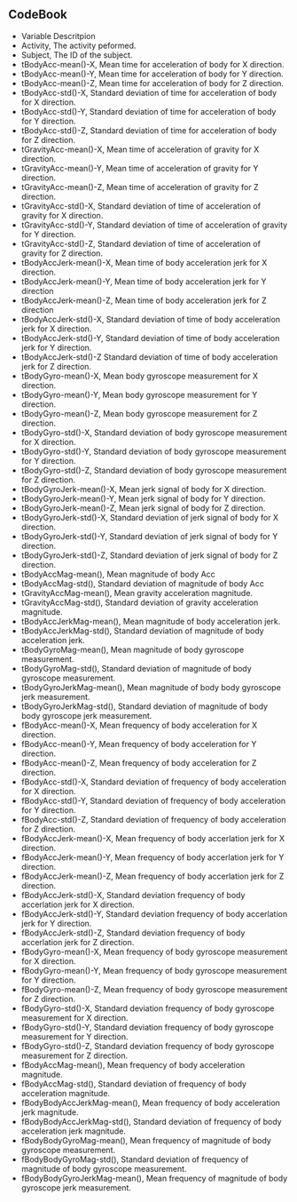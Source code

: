 ## CodeBook



* Variable Descritpion
* Activity, The activity peformed.
* Subject,  The ID of the subject.
* tBodyAcc-mean()-X, Mean time for acceleration of body for X direction.
* tBodyAcc-mean()-Y, Mean time for acceleration of body for Y direction.
* tBodyAcc-mean()-Z, Mean time for acceleration of body for Z direction.
* tBodyAcc-std()-X, Standard deviation of time for acceleration of body for X direction.
* tBodyAcc-std()-Y, Standard deviation of time for acceleration of body for Y direction.
* tBodyAcc-std()-Z, Standard deviation of time for acceleration of body for Z direction.
* tGravityAcc-mean()-X, Mean time of acceleration of gravity for X direction.
* tGravityAcc-mean()-Y, Mean time of acceleration of gravity for Y direction.
* tGravityAcc-mean()-Z,	Mean time of acceleration of gravity for Z direction.
* tGravityAcc-std()-X,	Standard deviation of time of acceleration of gravity for X direction.
* tGravityAcc-std()-Y,	Standard deviation of time of acceleration of gravity for Y direction.
* tGravityAcc-std()-Z,	Standard deviation of time of acceleration of gravity for Z direction.
* tBodyAccJerk-mean()-X,	Mean time of body acceleration jerk for X direction.
* tBodyAccJerk-mean()-Y,	Mean time of body acceleration jerk for Y direction
* tBodyAccJerk-mean()-Z,	Mean time of body acceleration jerk for Z direction
* tBodyAccJerk-std()-X,	Standard deviation of time of body acceleration jerk for X direction.
* tBodyAccJerk-std()-Y,	Standard deviation of time of body acceleration jerk for Y direction.
* tBodyAccJerk-std()-Z	Standard deviation of time of body acceleration jerk for Z direction.
* tBodyGyro-mean()-X,	Mean body gyroscope measurement for X direction.
* tBodyGyro-mean()-Y,	Mean body gyroscope measurement for Y direction.
* tBodyGyro-mean()-Z,	Mean body gyroscope measurement for Z direction.
* tBodyGyro-std()-X,	Standard deviation of body gyroscope measurement for X direction.
* tBodyGyro-std()-Y,	Standard deviation of body gyroscope measurement for Y direction.
* tBodyGyro-std()-Z,	Standard deviation of body gyroscope measurement for Z direction.
* tBodyGyroJerk-mean()-X,	Mean jerk signal of body for X direction.
* tBodyGyroJerk-mean()-Y,	Mean jerk signal of body for Y direction.
* tBodyGyroJerk-mean()-Z,	Mean jerk signal of body for Z direction.
* tBodyGyroJerk-std()-X,	Standard deviation of jerk signal of body for X direction.
* tBodyGyroJerk-std()-Y,	Standard deviation of jerk signal of body for Y direction.
* tBodyGyroJerk-std()-Z,	Standard deviation of jerk signal of body for Z direction.
* tBodyAccMag-mean(),	Mean magnitude of body Acc
* tBodyAccMag-std(),	Standard deviation of magnitude of body Acc
* tGravityAccMag-mean(),	Mean gravity acceleration magnitude.
* tGravityAccMag-std(),	Standard deviation of gravity acceleration magnitude.
* tBodyAccJerkMag-mean(),	Mean magnitude of body acceleration jerk.
* tBodyAccJerkMag-std(),	Standard deviation of magnitude of body acceleration jerk.
* tBodyGyroMag-mean(),	Mean magnitude of body gyroscope measurement.
* tBodyGyroMag-std(),	Standard deviation of magnitude of body gyroscope measurement.
* tBodyGyroJerkMag-mean(),	Mean magnitude of body body gyroscope jerk measurement.
* tBodyGyroJerkMag-std(),	Standard deviation of magnitude of body body gyroscope jerk measurement.
* fBodyAcc-mean()-X,	Mean frequency of body acceleration for X direction.
* fBodyAcc-mean()-Y,	Mean frequency of body acceleration for Y direction.
* fBodyAcc-mean()-Z,	Mean frequency of body acceleration for Z direction.
* fBodyAcc-std()-X,	Standard deviation of frequency of body acceleration for X direction.
* fBodyAcc-std()-Y,	Standard deviation of frequency of body acceleration for Y direction.
* fBodyAcc-std()-Z,	Standard deviation of frequency of body acceleration for Z direction.
* fBodyAccJerk-mean()-X,	Mean frequency of body accerlation jerk for X direction.
* fBodyAccJerk-mean()-Y,	Mean frequency of body accerlation jerk for Y direction.
* fBodyAccJerk-mean()-Z,	Mean frequency of body accerlation jerk for Z direction.
* fBodyAccJerk-std()-X,	Standard deviation frequency of body accerlation jerk for X direction.
* fBodyAccJerk-std()-Y,	Standard deviation frequency of body accerlation jerk for Y direction.
* fBodyAccJerk-std()-Z,	Standard deviation frequency of body accerlation jerk for Z direction.
* fBodyGyro-mean()-X,	Mean frequency of body gyroscope measurement for X direction.
* fBodyGyro-mean()-Y,	Mean frequency of body gyroscope measurement for Y direction.
* fBodyGyro-mean()-Z,	Mean frequency of body gyroscope measurement for Z direction.
* fBodyGyro-std()-X,	Standard deviation frequency of body gyroscope measurement for X direction.
* fBodyGyro-std()-Y,	Standard deviation frequency of body gyroscope measurement for Y direction.
* fBodyGyro-std()-Z,	Standard deviation frequency of body gyroscope measurement for Z direction.
* fBodyAccMag-mean(),	Mean frequency of body acceleration magnitude.
* fBodyAccMag-std(),	Standard deviation of frequency of body acceleration magnitude.
* fBodyBodyAccJerkMag-mean(),	Mean frequency of body acceleration jerk magnitude.
* fBodyBodyAccJerkMag-std(),	Standard deviation of frequency of body acceleration jerk magnitude.
* fBodyBodyGyroMag-mean(),	Mean frequency of magnitude of body gyroscope measurement.
* fBodyBodyGyroMag-std(),	Standard deviation of frequency of magnitude of body gyroscope measurement.
* fBodyBodyGyroJerkMag-mean(),	Mean frequency of magnitude of body gyroscope jerk measurement.
